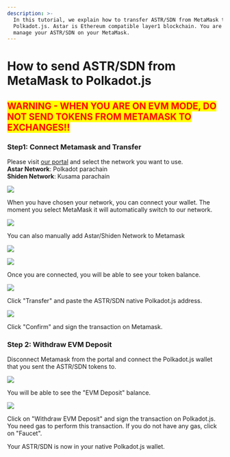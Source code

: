 ```yaml
---
description: >-
  In this tutorial, we explain how to transfer ASTR/SDN from MetaMask to
  Polkadot.js. Astar is Ethereum compatible layer1 blockchain. You are able to
  manage your ASTR/SDN on your MetaMask.
---
```


# How to send ASTR/SDN from MetaMask to Polkadot.js

## <mark style="color:red;">**WARNING - WHEN YOU ARE ON EVM MODE, DO NOT SEND TOKENS FROM METAMASK TO EXCHANGES!!**</mark>

### Step1: Connect Metamask  and Transfer

Please visit [our portal](https://portal.astar.network/#/balance/wallet) and select the network you want to use.\
**Astar Network**: Polkadot parachain\
**Shiden Network**: Kusama parachain

![](<../.gitbook/assets/image (109).png>)

When you have chosen your network, you can connect your wallet. The moment you select MetaMask it will automatically switch to our network.&#x20;

![](<../.gitbook/assets/image (111).png>)

You can also manually add Astar/Shiden Network to Metamask

![](<../.gitbook/assets/image (115).png>)

![](<../.gitbook/assets/image (114).png>)

Once you are connected, you will be able to see your token balance.

![](<../.gitbook/assets/image (112).png>)

Click "Transfer" and paste the ASTR/SDN native Polkadot.js address.

![](<../.gitbook/assets/image (119).png>)

Click "Confirm" and sign the transaction on Metamask.

### Step 2: Withdraw EVM Deposit

Disconnect Metamask from the portal and connect the Polkadot.js wallet that you sent the ASTR/SDN tokens to.

![](<../.gitbook/assets/image (113).png>)

You will be able to see the "EVM Deposit" balance.&#x20;

![](<../.gitbook/assets/image (110).png>)

Click on "Withdraw EVM Deposit" and sign the transaction on Polkadot.js. You need gas to perform this transaction. If you do not have any gas, click on "Faucet".



Your ASTR/SDN is now in your native Polkadot.js wallet.&#x20;
